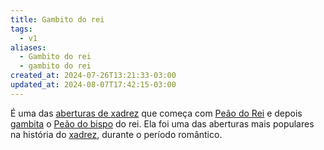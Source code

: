 ```yaml
---
title: Gambito do rei
tags:
  - v1
aliases:
  - Gambito do rei
  - gambito do rei
created_at: 2024-07-26T13:21:33-03:00
updated_at: 2024-08-07T17:42:15-03:00
---
```


É uma das [aberturas de xadrez](26/Xadrez_Aberturas.md) que começa com [Peão do Rei](../../../../ideias/2024/07/08/Xadrez_Peao_do_Rei.md) e depois [gambita](../../../../sementes/2024/07/01/2024-07-01-Gambito.md) o [Peão do bispo](../../../../ideias/2024/07/26/Xadrez_Peao_do_bispo.md) do rei. Ela foi uma das aberturas mais populares na história do [xadrez](../../../../sementes/2024/07/06/2024-07-06-Xadrez.md), durante o período romântico.